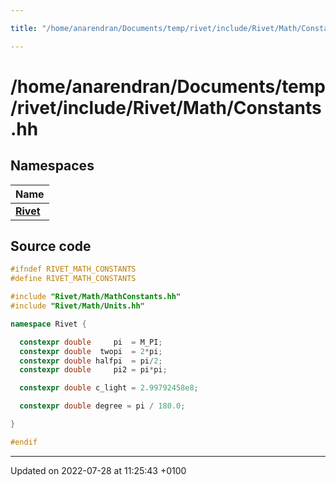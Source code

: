 ```yaml
---

title: "/home/anarendran/Documents/temp/rivet/include/Rivet/Math/Constants.hh"

---
```


# /home/anarendran/Documents/temp/rivet/include/Rivet/Math/Constants.hh



## Namespaces

| Name           |
| -------------- |
| **[Rivet](http://example.org/namespaces/namespacerivet/)**  |




## Source code

```cpp
#ifndef RIVET_MATH_CONSTANTS
#define RIVET_MATH_CONSTANTS

#include "Rivet/Math/MathConstants.hh"
#include "Rivet/Math/Units.hh"

namespace Rivet {

  constexpr double     pi  = M_PI;
  constexpr double  twopi  = 2*pi;
  constexpr double halfpi  = pi/2;
  constexpr double     pi2 = pi*pi;

  constexpr double c_light = 2.99792458e8;

  constexpr double degree = pi / 180.0;

}

#endif
```


-------------------------------

Updated on 2022-07-28 at 11:25:43 +0100
